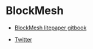 # BlockMesh

* [BlockMesh litepaper gitbook](https://block-mesh.gitbook.io/block-mesh/)

* [Twitter](https://twitter.com/blockmesh_xyz)
